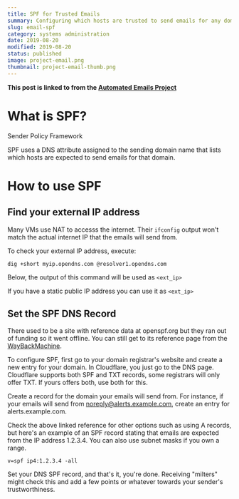```yaml
---
title: SPF for Trusted Emails
summary: Configuring which hosts are trusted to send emails for any domain using SPF.
slug: email-spf
category: systems administration
date: 2019-08-20
modified: 2019-08-20
status: published
image: project-email.png
thumbnail: project-email-thumb.png
---
```



**This post is linked to from the [Automated Emails Project](/project-email.html)**

# What is SPF?

Sender Policy Framework

SPF uses a DNS attribute assigned to the sending domain name that lists which
hosts are expected to send emails for that domain.


# How to use SPF

## Find your external IP address

Many VMs use NAT to accesss the internet. Their `ifconfig` output won't match
the actual internet IP that the emails will send from.

To check your external IP address, execute:

```bash
dig +short myip.opendns.com @resolver1.opendns.com
```

Below, the output of this command will be used as `<ext_ip>`

If you have a static public IP address you can use it as `<ext_ip>`


## Set the SPF DNS Record

There used to be a site with reference data at openspf.org but they ran out of
funding so it went offline. You can still get to its reference page from the
[WayBackMachine](http://web.archive.org/web/20190224184030/http://www.openspf.org/SPF_Record_Syntax).

To configure SPF, first
go to your domain registrar's website and create a new entry for your domain.
In Cloudflare, you just go to the DNS page. Cloudflare supports both SPF and
TXT records, some registrars will only offer TXT. If yours offers both, use
both for this.

Create a record for the domain your emails will send from. For instance, if
your emails will send from noreply@alerts.example.com, create an entry for
alerts.example.com.

Check the above linked reference for other options such as using A records,
but here's an example of an SPF record stating that emails are expected from
the IP address 1.2.3.4. You can also use subnet masks if you own a range.

```
v=spf ip4:1.2.3.4 -all
```

Set your DNS SPF record, and that's it, you're done. Receiving "milters"
might check this and add a few points or whatever towards your sender's
trustworthiness.
